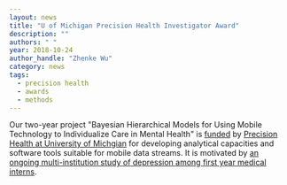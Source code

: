 ```yaml
---
layout: news
title: "U of Michigan Precision Health Investigator Award"
description: ""
authors: " "
year: 2018-10-24
author_handle: "Zhenke Wu"
category: news
tags: 
  - precision health
  - awards
  - methods
---
```


Our two-year project "Bayesian Hierarchical Models for Using Mobile Technology to Individualize Care in Mental Health" is [funded](https://precisionhealth.umich.edu/news-features/features/u-m-precision-health-recognizes-cutting-edge-research-with-its-investigators-awards/) by [Precision Health at University of Michgian](https://precisionhealth.umich.edu/) for developing analytical capacities and software tools suitable for mobile data streams. It is motivated by [an ongoing multi-institution study of depression among first year medical interns](https://www.srijan-sen-lab.com/intern-health-study).